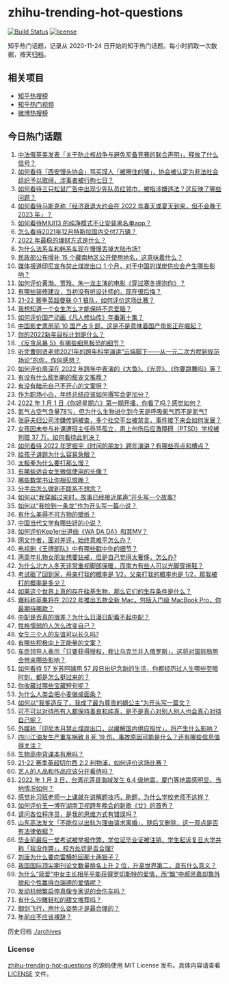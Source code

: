 # zhihu-trending-hot-questions

[![Build Status](https://github.com/justjavac/zhihu-trending-hot-questions/workflows/ci/badge.svg?branch=master)](https://github.com/justjavac/zhihu-trending-hot-questions/actions)
[![license](https://img.shields.io/github/license/justjavac/zhihu-trending-hot-questions)](https://github.com/justjavac/zhihu-trending-hot-questions/blob/master/LICENSE)

知乎热门话题，记录从 2020-11-24 日开始的知乎热门话题。每小时抓取一次数据，按天[归档](./archives)。

## 相关项目

- [知乎热搜榜](https://github.com/justjavac/zhihu-trending-top-search)
- [知乎热门视频](https://github.com/justjavac/zhihu-trending-hot-video)
- [微博热搜榜](https://github.com/justjavac/weibo-trending-hot-search)

## 今日热门话题

<!-- BEGIN -->
<!-- 最后更新时间 Tue Jan 04 2022 09:06:55 GMT+0800 (China Standard Time) -->

1. [中法俄英美发表「关于防止核战争与避免军备竞赛的联合声明」，释放了什么信号？](https://www.zhihu.com/question/509711049)
1. [如何看待「西安馒头协会」骂买馍人「被圈住的猪」，协会被认定为非法社会组织予以取缔，涉事者被行拘七日？](https://www.zhihu.com/question/509695712)
1. [如何看待三只松鼠广告中出现少先队员红领巾，被指涉嫌违法？这反映了哪些问题？](https://www.zhihu.com/question/509569421)
1. [如何看待马斯克称「经济衰退大约会在 2022 年春天或夏天到来，但不会晚于 2023 年」？](https://www.zhihu.com/question/509542605)
1. [如何看待MIUI13 的纯净模式不让安装黑名单app？](https://www.zhihu.com/question/508904239)
1. [怎么看待2021年12月特斯拉国内交付7万辆？](https://www.zhihu.com/question/509406075)
1. [2022 年最稳的理财方式是什么？](https://www.zhihu.com/question/509663518)
1. [为什么法系车和韩系车现在慢慢丢掉大陆市场?](https://www.zhihu.com/question/477521316)
1. [民政部公布增补 15 个藏南地区公开使用地名，这意味着什么？](https://www.zhihu.com/question/509094620)
1. [媒体报道印尼宣布禁止煤炭出口 1 个月，对于中国的煤炭供应会产生哪些影响？](https://www.zhihu.com/question/509536268)
1. [如何评价黄渤、贾玲、朱一龙主演的电影《穿过寒冬拥抱你》？](https://www.zhihu.com/question/508224283)
1. [有哪些装修建议，当初没有听设计师的，现在很后悔？](https://www.zhihu.com/question/435558087)
1. [21-22 赛季英超曼联 0:1 狼队，如何评价这场比赛？](https://www.zhihu.com/question/509735053)
1. [我想知道一个女生怎么才能保持不恋爱脑？](https://www.zhihu.com/question/493632517)
1. [如何评价国产动画《凡人修仙传》年番第十集？](https://www.zhihu.com/question/509295545)
1. [中国影史票房前 10 国产占 9 部，这是不是意味着国产电影正在崛起？](https://www.zhihu.com/question/501726292)
1. [你的2022新年目标计划是什么？](https://www.zhihu.com/question/509071144)
1. [《反贪风暴 5》有哪些细思极恐的细节？](https://www.zhihu.com/question/509272326)
1. [听完曹则贤老师2021年的跨年科学演讲“云端脚下——从一元二次方程到规范场论”的你，作何感想？](https://www.zhihu.com/question/509436299)
1. [如何评价周深在 2022 年跨年中表演的《大鱼》、《光亮》、《你要跳舞吗》等？](https://www.zhihu.com/question/509343306)
1. [有没有什么甜到齁的甜宠文推荐 ?](https://www.zhihu.com/question/362988648)
1. [有没有暗示自己不开心的文案呀？](https://www.zhihu.com/question/492222540)
1. [作为职场小白，年终总结应该如何撰写会更加分？](https://www.zhihu.com/question/509694729)
1. [2022 年 1 月 1 日《你好星期六》第一期开播，你看了吗？感觉如何？](https://www.zhihu.com/question/509453423)
1. [氮气占空气含量78%，但为什么生物进化到今天是呼吸氧气而不是氮气?](https://www.zhihu.com/question/506945645)
1. [张庭夫妇公司涉嫌传销被查，多个社交平台被禁言，事件接下来会如何发展？](https://www.zhihu.com/question/509529850)
1. [女孩因未参与补课遭班主任辱骂孤立，患上创伤后应激障碍（PTSD）学校被判赔 37 万，如何看待此判决？](https://www.zhihu.com/question/509098280)
1. [如何看待 2022 年罗振宇《时间的朋友》跨年演讲？有哪些亮点和槽点？](https://www.zhihu.com/question/437624399)
1. [给孩子讲题为什么容易急眼？](https://www.zhihu.com/question/500133316)
1. [太极拳为什么要打那么慢？](https://www.zhihu.com/question/480753673)
1. [有哪些适合女生微信使用的头像？](https://www.zhihu.com/question/310852153)
1. [哪些数学书让你相见恨晚？](https://www.zhihu.com/question/366915371)
1. [分手后怎么做到不联系不想念？](https://www.zhihu.com/question/349197402)
1. [如何以“我穿越过来时，故事已经接近尾声”开头写一个故事?](https://www.zhihu.com/question/433939659)
1. [如何以“我捡到一条龙”作为开头写一篇小说？](https://www.zhihu.com/question/495237135)
1. [有什么美得不可方物的壁纸？](https://www.zhihu.com/question/299205851)
1. [中国当代文学有哪些好的小说？](https://www.zhihu.com/question/23931133)
1. [如何评价Kep1er出道曲《WA DA DA》和其MV？](https://www.zhihu.com/question/509680478)
1. [网文作者，面对差评，始终意难平怎么办？](https://www.zhihu.com/question/509635757)
1. [电视剧《王牌部队》中有哪些戳中你的细节？](https://www.zhihu.com/question/508451879)
1. [两周年礼物女朋友想要钻戒，但是自己觉得太奢侈，怎么办?](https://www.zhihu.com/question/508514701)
1. [为什么北方人冬天非常重视脚部保暖，而南方有些人可以光脚穿拖鞋？](https://www.zhihu.com/question/508503848)
1. [考试砸了回到家，母亲打我的概率是 1/2，父亲打我的概率也是 1/2，那我被打的概率是多少？](https://www.zhihu.com/question/441647108)
1. [如果这个世界上真的存在硅基生物，那么它们的生存条件是什么？](https://www.zhihu.com/question/429295176)
1. [爆料称苹果将在 2022 年推出五款全新 Mac，包括入门级 MacBook Pro，你最期待哪款？](https://www.zhihu.com/question/504028387)
1. [中配是否真的很差？为什么日漫日配看不起中配？](https://www.zhihu.com/question/505278946)
1. [性格懦弱的人怎么改变自己？](https://www.zhihu.com/question/506085952)
1. [女生三个人的友谊可以长久吗?](https://www.zhihu.com/question/503422331)
1. [有哪些积极向上正能量的文案？](https://www.zhihu.com/question/504710761)
1. [车臣领导人表示「只要获得授权，我让乌克兰并入俄罗斯」，这将对国际局势会带来哪些影响？](https://www.zhihu.com/question/508820859)
1. [如何看待 57 岁苏阿姨用 57 段日出纪念新的生活，你都经历过人生哪些至暗时刻，都是怎么挺过来的？](https://www.zhihu.com/question/509533947)
1. [你收藏过哪些宝藏短句呢？](https://www.zhihu.com/question/502863332)
1. [为什么人类会把小麦做成面条？](https://www.zhihu.com/question/507352766)
1. [如何以“我爹造反了，我成了最为尊贵的嫡公主”为开头写一篇文？](https://www.zhihu.com/question/502656846)
1. [可不可以对待所有人都保持善良和纯真，是不是真心对别人别人也会真心对待自己呢？](https://www.zhihu.com/question/509620297)
1. [外媒称「印尼本月禁止煤炭出口，以缓解国内供应担忧」，将产生什么影响？](https://www.zhihu.com/question/509513186)
1. [四川江油发生严重车祸致 8 死 19 伤，事故原因可能是什么？还有哪些信息值得关注？](https://www.zhihu.com/question/509570294)
1. [生物高中背课本有用吗？](https://www.zhihu.com/question/408255311)
1. [21-22 赛季英超切尔西 2:2 利物浦，如何评价这场比赛？](https://www.zhihu.com/question/509607168)
1. [艺人的人品和作品应该分开看待吗？](https://www.zhihu.com/question/67734763)
1. [2022 年 1 月 3 日，台湾花莲县海域发生 6.4 级地震，厦门等地震感明显，当地情况如何？](https://www.zhihu.com/question/509683000)
1. [感觉补习班老师一上课就在讲解题技巧，刷题，为什么学校老师不这样？](https://www.zhihu.com/question/507689554)
1. [如何评价王一博在湖南卫视跨年晚会的新歌《廿》的首秀？](https://www.zhihu.com/question/509343411)
1. [请问各位程序员，是我的思维方式有错误吗？](https://www.zhihu.com/question/508865977)
1. [山东高法发文「不能仅以出轨为理由请求离婚」，随后又删除，这一观点是否有法律依据？](https://www.zhihu.com/question/509536370)
1. [毕业前最后一堂考试被举报作弊，学位证毕业证被注销，学生起诉复旦大学并称「我没作弊」，校方处罚是否合理?](https://www.zhihu.com/question/503351283)
1. [刘唐为什么要向雷横抢回那十两银子？](https://www.zhihu.com/question/509057203)
1. [我国国际顶尖期刊论文数量排名上升 2 位，升至世界第二，具有什么意义？](https://www.zhihu.com/question/508544270)
1. [为什么“简爱”中女主长相平平能获得罗切斯特的爱情，而“飘”中郝思嘉却靠外貌和个性赢得白瑞德的爱情呢？](https://www.zhihu.com/question/489540677)
1. [发动机频繁启停真像专家说的会伤车吗？](https://www.zhihu.com/question/508992694)
1. [有什么沙雕轻松的甜文推荐吗？](https://www.zhihu.com/question/379514191)
1. [御剑飞行，用什么姿势才是最合理的？](https://www.zhihu.com/question/505936810)
1. [年前应不应该裸辞？](https://www.zhihu.com/question/509044325)

<!-- END -->

历史归档 [./archives](./archives)

### License

[zhihu-trending-hot-questions](https://github.com/justjavac/zhihu-trending-hot-questions)
的源码使用 MIT License 发布。具体内容请查看 [LICENSE](./LICENSE) 文件。
